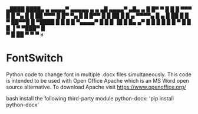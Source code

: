


▄████  ████▄    ▄     ▄▄▄▄▀ ▄▄▄▄▄    ▄ ▄   ▄█    ▄▄▄▄▀ ▄█▄     ▄  █ 
█▀   ▀ █   █     █ ▀▀▀ █   █     ▀▄ █   █  ██ ▀▀▀ █    █▀ ▀▄  █   █ 
█▀▀    █   █ ██   █    █ ▄  ▀▀▀▀▄  █ ▄   █ ██     █    █   ▀  ██▀▀█ 
█      ▀████ █ █  █   █   ▀▄▄▄▄▀   █  █  █ ▐█    █     █▄  ▄▀ █   █ 
 █           █  █ █  ▀              █ █ █   ▐   ▀      ▀███▀     █  
  ▀          █   ██                  ▀ ▀                        ▀   ʁ
                                                                    
                                                                                                                                
# FontSwitch
Python code to change font in multiple .docx files simultaneously.
This code is intended to be used with Open Office Apache which is an MS Word open source alternative. To download Apache visit https://www.openoffice.org/ 

bash install the following third-party module python-docx: 
'pip install python-docx'


